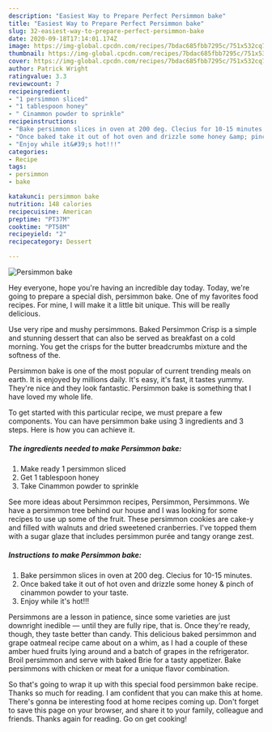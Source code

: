 ```yaml
---
description: "Easiest Way to Prepare Perfect Persimmon bake"
title: "Easiest Way to Prepare Perfect Persimmon bake"
slug: 32-easiest-way-to-prepare-perfect-persimmon-bake
date: 2020-09-18T17:14:01.174Z
image: https://img-global.cpcdn.com/recipes/7bdac685fbb7295c/751x532cq70/persimmon-bake-recipe-main-photo.jpg
thumbnail: https://img-global.cpcdn.com/recipes/7bdac685fbb7295c/751x532cq70/persimmon-bake-recipe-main-photo.jpg
cover: https://img-global.cpcdn.com/recipes/7bdac685fbb7295c/751x532cq70/persimmon-bake-recipe-main-photo.jpg
author: Patrick Wright
ratingvalue: 3.3
reviewcount: 7
recipeingredient:
- "1 persimmon sliced"
- "1 tablespoon honey"
- " Cinammon powder to sprinkle"
recipeinstructions:
- "Bake persimmon slices in oven at 200 deg. Clecius for 10-15 minutes."
- "Once baked take it out of hot oven and drizzle some honey &amp; pinch of cinammon powder to your taste."
- "Enjoy while it&#39;s hot!!!"
categories:
- Recipe
tags:
- persimmon
- bake

katakunci: persimmon bake 
nutrition: 148 calories
recipecuisine: American
preptime: "PT37M"
cooktime: "PT58M"
recipeyield: "2"
recipecategory: Dessert

---
```



![Persimmon bake](https://img-global.cpcdn.com/recipes/7bdac685fbb7295c/751x532cq70/persimmon-bake-recipe-main-photo.jpg)

Hey everyone, hope you're having an incredible day today. Today, we're going to prepare a special dish, persimmon bake. One of my favorites food recipes. For mine, I will make it a little bit unique. This will be really delicious.

Use very ripe and mushy persimmons. Baked Persimmon Crisp is a simple and stunning dessert that can also be served as breakfast on a cold morning. You get the crisps for the butter breadcrumbs mixture and the softness of the.

Persimmon bake is one of the most popular of current trending meals on earth. It is enjoyed by millions daily. It's easy, it's fast, it tastes yummy. They're nice and they look fantastic. Persimmon bake is something that I have loved my whole life.


To get started with this particular recipe, we must prepare a few components. You can have persimmon bake using 3 ingredients and 3 steps. Here is how you can achieve it.

<!--inarticleads1-->

##### The ingredients needed to make Persimmon bake:

1. Make ready 1 persimmon sliced
1. Get 1 tablespoon honey
1. Take  Cinammon powder to sprinkle


See more ideas about Persimmon recipes, Persimmon, Persimmons. We have a persimmon tree behind our house and I was looking for some recipes to use up some of the fruit. These persimmon cookies are cake-y and filled with walnuts and dried sweetened cranberries. I&#39;ve topped them with a sugar glaze that includes persimmon purée and tangy orange zest. 

<!--inarticleads2-->

##### Instructions to make Persimmon bake:

1. Bake persimmon slices in oven at 200 deg. Clecius for 10-15 minutes.
1. Once baked take it out of hot oven and drizzle some honey &amp; pinch of cinammon powder to your taste.
1. Enjoy while it&#39;s hot!!!


Persimmons are a lesson in patience, since some varieties are just downright inedible — until they are fully ripe, that is. Once they&#39;re ready, though, they taste better than candy. This delicious baked persimmon and grape oatmeal recipe came about on a whim, as I had a couple of these amber hued fruits lying around and a batch of grapes in the refrigerator. Broil persimmon and serve with baked Brie for a tasty appetizer. Bake persimmons with chicken or meat for a unique flavor combination. 

So that's going to wrap it up with this special food persimmon bake recipe. Thanks so much for reading. I am confident that you can make this at home. There's gonna be interesting food at home recipes coming up. Don't forget to save this page on your browser, and share it to your family, colleague and friends. Thanks again for reading. Go on get cooking!
